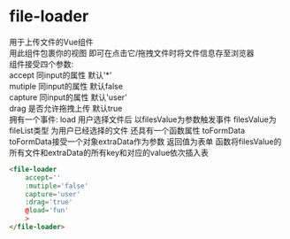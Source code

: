# file-loader
用于上传文件的Vue组件<br>
用此组件包裹你的视图 即可在点击它/拖拽文件时将文件信息存至浏览器<br>
组件接受四个参数:<br>
accept 同input的属性 默认'*'<br>
mutiple 同input的属性 默认false<br>
capture 同input的属性 默认'user'<br>
drag 是否允许拖拽上传 默认true<br>
拥有一个事件:
load 用户选择文件后 以filesValue为参数触发事件 filesValue为fileList类型 为用户已经选择的文件
    还具有一个函数属性 toFormData
    toFormData接受一个对象extraData作为参数 返回值为表单
    函数将filesValue的所有文件和extraData的所有key和对应的value依次插入表
```html
<file-loader
    accept=''
    :mutiple='false'
    capture='user'
    :drag='true'
    @load='fun' 
    >
</file-loader>
```
